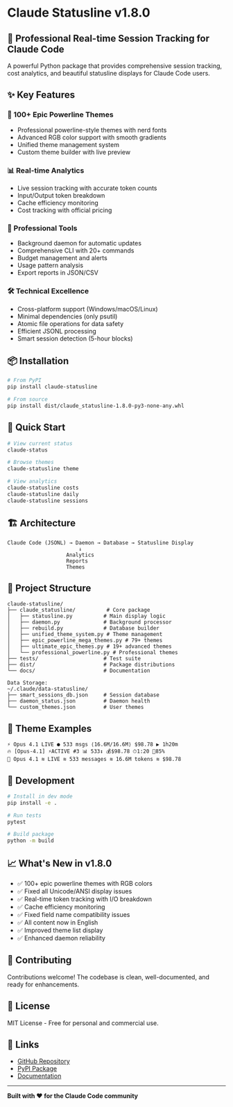 # Claude Statusline v1.8.0

## 🚀 Professional Real-time Session Tracking for Claude Code

A powerful Python package that provides comprehensive session tracking, cost analytics, and beautiful statusline displays for Claude Code users.

## ✨ Key Features

### 🎨 100+ Epic Powerline Themes
- Professional powerline-style themes with nerd fonts
- Advanced RGB color support with smooth gradients
- Unified theme management system
- Custom theme builder with live preview

### 📊 Real-time Analytics
- Live session tracking with accurate token counts
- Input/Output token breakdown
- Cache efficiency monitoring
- Cost tracking with official pricing

### 💼 Professional Tools
- Background daemon for automatic updates
- Comprehensive CLI with 20+ commands
- Budget management and alerts
- Usage pattern analysis
- Export reports in JSON/CSV

### 🛠️ Technical Excellence
- Cross-platform support (Windows/macOS/Linux)
- Minimal dependencies (only psutil)
- Atomic file operations for data safety
- Efficient JSONL processing
- Smart session detection (5-hour blocks)

## 📦 Installation

```bash
# From PyPI
pip install claude-statusline

# From source
pip install dist/claude_statusline-1.8.0-py3-none-any.whl
```

## 🎯 Quick Start

```bash
# View current status
claude-status

# Browse themes
claude-statusline theme

# View analytics
claude-statusline costs
claude-statusline daily
claude-statusline sessions
```

## 🏗️ Architecture

```
Claude Code (JSONL) → Daemon → Database → Statusline Display
                       ↓
                   Analytics
                   Reports
                   Themes
```

## 📂 Project Structure

```
claude-statusline/
├── claude_statusline/          # Core package
│   ├── statusline.py          # Main display logic
│   ├── daemon.py              # Background processor
│   ├── rebuild.py             # Database builder
│   ├── unified_theme_system.py # Theme management
│   ├── epic_powerline_mega_themes.py # 79+ themes
│   ├── ultimate_epic_themes.py # 19+ advanced themes
│   └── professional_powerline.py # Professional themes
├── tests/                     # Test suite
├── dist/                      # Package distributions
└── docs/                      # Documentation

Data Storage:
~/.claude/data-statusline/
├── smart_sessions_db.json     # Session database
├── daemon_status.json         # Daemon health
└── custom_themes.json         # User themes
```

## 🎨 Theme Examples

```
⚡ Opus 4.1 LIVE ● 533 msgs ⟨16.6M/16.6M⟩ $98.78 ▶ 1h20m
🔥 [Opus-4.1] ⚡ACTIVE #3 📊 533↕ 💰$98.78 ⏱1:20 🔋85%
🌊 Opus 4.1 ≋ LIVE ≋ 533 messages ≋ 16.6M tokens ≋ $98.78
```

## 🔧 Development

```bash
# Install in dev mode
pip install -e .

# Run tests
pytest

# Build package
python -m build
```

## 📈 What's New in v1.8.0

- ✅ 100+ epic powerline themes with RGB colors
- ✅ Fixed all Unicode/ANSI display issues
- ✅ Real-time token tracking with I/O breakdown
- ✅ Cache efficiency monitoring
- ✅ Fixed field name compatibility issues
- ✅ All content now in English
- ✅ Improved theme list display
- ✅ Enhanced daemon reliability

## 🤝 Contributing

Contributions welcome! The codebase is clean, well-documented, and ready for enhancements.

## 📄 License

MIT License - Free for personal and commercial use.

## 🔗 Links

- [GitHub Repository](https://github.com/ersinkoc/claude-statusline)
- [PyPI Package](https://pypi.org/project/claude-statusline/)
- [Documentation](https://github.com/ersinkoc/claude-statusline/wiki)

---

**Built with ❤️ for the Claude Code community**